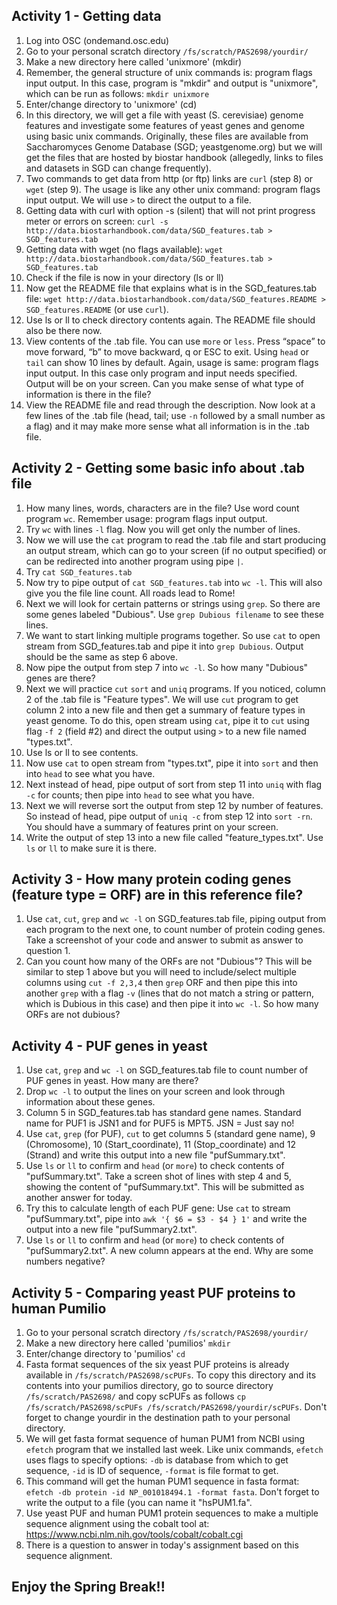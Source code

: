 ## Activity 1 - Getting data
1. Log into OSC (ondemand.osc.edu)
2. Go to your personal scratch directory
`/fs/scratch/PAS2698/yourdir/`
3. Make a new directory here called 'unixmore' (mkdir)
4. Remember, the general structure of unix commands is: program flags input output. In this case, program is "mkdir" and output is "unixmore", which can be run as follows:
`mkdir unixmore`
5. Enter/change directory to 'unixmore' (cd)
6. In this directory, we will get a file with yeast (S. cerevisiae) genome features and investigate some features of yeast genes and genome using basic unix commands. Originally, these files are available from Saccharomyces Genome Database (SGD; yeastgenome.org) but we will get the files that are hosted by biostar handbook (allegedly, links to files and datasets in SGD can change frequently).
7. Two commands to get data from http (or ftp) links are `curl` (step 8) or `wget` (step 9). The usage is like any other unix command: program flags input output. We will use `>` to direct the output to a file.
8. Getting data with curl with option -s (silent) that will not print progress meter or errors on screen: `curl -s http://data.biostarhandbook.com/data/SGD_features.tab > SGD_features.tab`
9. Getting data with wget (no flags available): `wget http://data.biostarhandbook.com/data/SGD_features.tab > SGD_features.tab`
10. Check if the file is now in your directory (ls or ll)
11. Now get the README file that explains what is in the SGD_features.tab file: `wget http://data.biostarhandbook.com/data/SGD_features.README > SGD_features.README` (or use `curl`).
12. Use ls or ll to check directory contents again. The README file should also be there now.
13. View contents of the .tab file. You can use `more` or `less`. Press “space” to move forward, “b” to move backward, q or ESC to exit. Using `head` or `tail` can show 10 lines by default. Again, usage is same: program flags input output. In this case only program and input needs specified. Output will be on your screen. Can you make sense of what type of information is there in the file?
14. View the README file and read through the description. Now look at a few lines of the .tab file (head, tail; use `-n` followed by a small number as a flag) and it may make more sense what all information is in the .tab file. 

## Activity 2 - Getting some basic info about .tab file
1. How many lines, words, characters are in the file? Use word count program `wc`. Remember usage: program flags input output.
2. Try `wc` with lines `-l` flag. Now you will get only the number of lines.
3. Now we will use the `cat` program to read the .tab file and start producing an output stream, which can go to your screen (if no output specified) or can be redirected into another program using pipe `|`.
4. Try `cat SGD_features.tab`
5. Now try to pipe output of `cat SGD_features.tab` into `wc -l`. This will also give you the file line count. All roads lead to Rome!
6. Next we will look for certain patterns or strings using `grep`. So there are some genes labeled "Dubious". Use `grep Dubious filename` to see these lines.
7. We want to start linking multiple programs together. So use `cat` to open stream from SGD_features.tab and pipe it into `grep Dubious`. Output should be the same as step 6 above.
8. Now pipe the output from step 7 into `wc -l`. So how many "Dubious" genes are there?
9. Next we will practice `cut` `sort` and `uniq` programs. If you noticed, column 2 of the .tab file is "Feature types". We will use `cut` program to get column 2 into a new file and then get a summary of feature types in yeast genome. To do this,  open stream using `cat`, pipe it to `cut` using flag `-f 2` (field #2) and direct the output using `>` to a new file named "types.txt".
10. Use ls or ll to see contents.
11. Now use `cat` to open stream from "types.txt", pipe it into `sort` and then into `head` to see what you have.
12. Next instead of head, pipe output of sort from step 11 into `uniq` with flag `-c` for counts; then pipe into `head` to see what you have.
13. Next we will reverse sort the output from step 12 by number of features. So instead of head, pipe output of `uniq -c` from step 12 into `sort -rn`. You should have a summary of features print on your screen.
14. Write the output of step 13 into a new file called "feature_types.txt". Use `ls` or `ll` to make sure it is there.

## Activity 3 - How many protein coding genes (feature type = ORF) are in this reference file?
1. Use `cat`, `cut`, `grep` and `wc -l` on SGD_features.tab file, piping output from each program to the next one, to count number of protein coding genes. Take a screenshot of your code and answer to submit as answer to question 1.
2. Can you count how many of the ORFs are not "Dubious"? This will be similar to step 1 above but you will need to include/select multiple columns using `cut -f 2,3,4` then `grep` ORF and then pipe this into another `grep` with a flag `-v` (lines that do not match a string or pattern, which is Dubious in this case) and then pipe it into `wc -l`. So how many ORFs are not dubious?

## Activity 4 - PUF genes in yeast
1. Use `cat`, `grep` and `wc -l` on SGD_features.tab file to count number of PUF genes in yeast. How many are there?
2. Drop `wc -l` to output the lines on your screen and look through information about these genes.
3. Column 5 in SGD_features.tab has standard gene names. Standard name for PUF1 is JSN1 and for PUF5 is MPT5. JSN = Just say no!
4. Use `cat`, `grep` (for PUF), `cut` to get columns 5 (standard gene name), 9 (Chromosome), 10 (Start_coordinate), 11 (Stop_coordinate) and 12 (Strand) and write this output into a new file "pufSummary.txt".
5. Use `ls` or `ll` to confirm and `head` (or `more`) to check contents of "pufSummary.txt". Take a screen shot of lines with step 4 and 5, showing the content of "pufSummary.txt". This will be submitted as another answer for today.
6. Try this to calculate length of each PUF gene: Use `cat` to stream "pufSummary.txt", pipe into `awk '{ $6 = $3 - $4 } 1'` and write the output into a new file "pufSummary2.txt".
7. Use `ls` or `ll` to confirm and `head` (or `more`) to check contents of "pufSummary2.txt". A new column appears at the end. Why are some numbers negative?

## Activity 5 - Comparing yeast PUF proteins to human Pumilio
1. Go to your personal scratch directory
`/fs/scratch/PAS2698/yourdir/`
2. Make a new directory here called 'pumilios' `mkdir`
3. Enter/change directory to 'pumilios' `cd`
4. Fasta format sequences of the six yeast PUF proteins is already available in `/fs/scratch/PAS2698/scPUFs`. To copy this directory and its contents into your pumilios directory, go to source directory `/fs/scratch/PAS2698/` and copy scPUFs as follows `cp /fs/scratch/PAS2698/scPUFs /fs/scratch/PAS2698/yourdir/scPUFs`. Don't forget to change yourdir in the destination path to your personal directory. 
5. We will get fasta format sequence of human PUM1 from NCBI using `efetch` program that we installed last week. Like unix commands, `efetch` uses flags to specify options: `-db` is database from which to get sequence, `-id` is ID of sequence, `-format` is file format to get.
6. This command will get the human PUM1 sequence in fasta format: `efetch -db protein -id NP_001018494.1 -format fasta`. Don't forget to write the output to a file (you can name it "hsPUM1.fa".
7. Use yeast PUF and human PUM1 protein sequences to make a multiple sequence alignment using the cobalt tool at: https://www.ncbi.nlm.nih.gov/tools/cobalt/cobalt.cgi
8. There is a question to answer in today's assignment based on this sequence alignment.

## Enjoy the Spring Break!!
